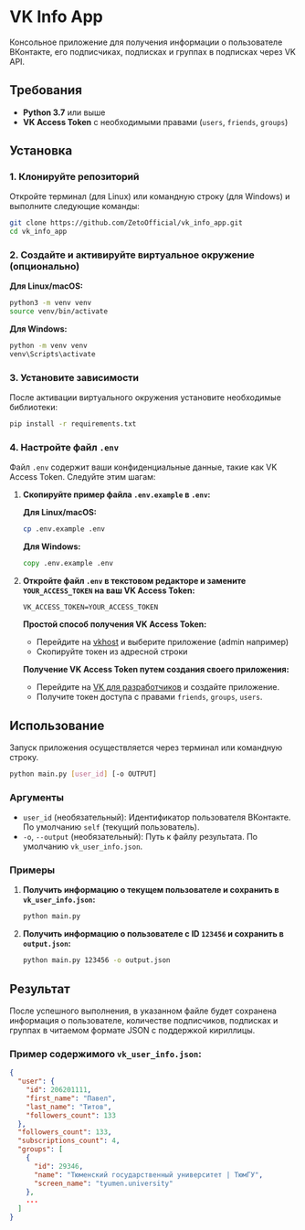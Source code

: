 # VK Info App

Консольное приложение для получения информации о пользователе ВКонтакте, его подписчиках, подписках и группах в подписках через VK API.

## Требования

- **Python 3.7** или выше
- **VK Access Token** с необходимыми правами (`users`, `friends`, `groups`)

## Установка

### 1. Клонируйте репозиторий

Откройте терминал (для Linux) или командную строку (для Windows) и выполните следующие команды:

```bash
git clone https://github.com/ZetoOfficial/vk_info_app.git
cd vk_info_app
```

### 2. Создайте и активируйте виртуальное окружение (опционально)

**Для Linux/macOS:**

```bash
python3 -m venv venv
source venv/bin/activate
```

**Для Windows:**

```cmd
python -m venv venv
venv\Scripts\activate
```

### 3. Установите зависимости

После активации виртуального окружения установите необходимые библиотеки:

```bash
pip install -r requirements.txt
```

### 4. Настройте файл `.env`

Файл `.env` содержит ваши конфиденциальные данные, такие как VK Access Token. Следуйте этим шагам:

1. **Скопируйте пример файла `.env.example` в `.env`:**

   **Для Linux/macOS:**

   ```bash
   cp .env.example .env
   ```

   **Для Windows:**

   ```cmd
   copy .env.example .env
   ```

2. **Откройте файл `.env` в текстовом редакторе и замените `YOUR_ACCESS_TOKEN` на ваш VK Access Token:**

   ```env
   VK_ACCESS_TOKEN=YOUR_ACCESS_TOKEN
   ```

   **Простой способ получения VK Access Token:**

   - Перейдите на [vkhost](https://vkhost.github.io/) и выберите приложение (admin например)
   - Скопируйте токен из адресной строки

   **Получение VK Access Token путем создания своего приложения:**

   - Перейдите на [VK для разработчиков](https://vk.com/dev) и создайте приложение.
   - Получите токен доступа с правами `friends`, `groups`, `users`.

## Использование

Запуск приложения осуществляется через терминал или командную строку.

```bash
python main.py [user_id] [-o OUTPUT]
```

### Аргументы

- `user_id` (необязательный): Идентификатор пользователя ВКонтакте. По умолчанию `self` (текущий пользователь).
- `-o`, `--output` (необязательный): Путь к файлу результата. По умолчанию `vk_user_info.json`.

### Примеры

1. **Получить информацию о текущем пользователе и сохранить в `vk_user_info.json`:**

   ```bash
   python main.py
   ```

2. **Получить информацию о пользователе с ID `123456` и сохранить в `output.json`:**

   ```bash
   python main.py 123456 -o output.json
   ```

## Результат

После успешного выполнения, в указанном файле будет сохранена информация о пользователе, количестве подписчиков, подписках и группах в читаемом формате JSON с поддержкой кириллицы.

### Пример содержимого `vk_user_info.json`:

```json
{
  "user": {
    "id": 206201111,
    "first_name": "Павел",
    "last_name": "Титов",
    "followers_count": 133
  },
  "followers_count": 133,
  "subscriptions_count": 4,
  "groups": [
    {
      "id": 29346,
      "name": "Тюменский государственный университет | ТюмГУ",
      "screen_name": "tyumen.university"
    },
    ...
  ]
}
```
